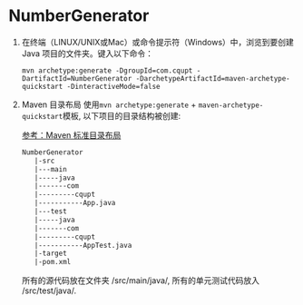 # NumberGenerator

1. 在终端（LINUX/UNIX或Mac）或命令提示符（Windows）中，浏览到要创建 Java 项目的文件夹。键入以下命令：

   `mvn archetype:generate -DgroupId=com.cqupt -DartifactId=NumberGenerator -DarchetypeArtifactId=maven-archetype-quickstart -DinteractiveMode=false`

2. Maven 目录布局
使用`mvn archetype:generate` + `maven-archetype-quickstart`模板, 以下项目的目录结构被创建: 

   [参考：Maven 标准目录布局](http://maven.apache.org/guides/introduction/introduction-to-the-standard-directory-layout.html)

   ```xml
   NumberGenerator
      |-src
      |---main
      |-----java
      |-------com
      |---------cqupt   
      |-----------App.java
      |---test
      |-----java
      |-------com
      |---------cqupt
      |-----------AppTest.java
      |-target
      |-pom.xml
   ```
   所有的源代码放在文件夹 /src/main/java/, 所有的单元测试代码放入 /src/test/java/.
